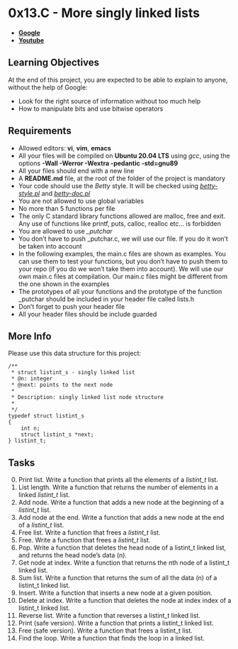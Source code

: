 # 0x13.C - More singly linked lists
- [**Google**](https://www.google.com/#q=linked+lists)
- [**Youtube**](https://www.youtube.com/results?search_query=linked+lists)
## Learning Objectives
At the end of this project, you are expected to be able to explain to anyone, without the help of Google:
- Look for the right source of information without too much help
- How to manipulate bits and use bitwise operators
## Requirements
- Allowed editors: **vi**, **vim**, **emacs**
- All your files will be compiled on **Ubuntu 20.04 LTS** using *gcc*, using the options **-Wall -Werror -Wextra -pedantic -std=gnu89**
- All your files should end with a new line
- A **README.md** file, at the root of the folder of the project is mandatory
- Your code should use the *Betty* style. It will be checked using [*betty-style.pl*](https://github.com/holbertonschool/Betty/blob/master/betty-style.pl) and [*betty-doc.pl*](https://github.com/holbertonschool/Betty/blob/master/betty-doc.pl)
- You are not allowed to use global variables
- No more than 5 functions per file
- The only C standard library functions allowed are malloc, free and exit. Any use of functions like printf, puts, calloc, realloc etc… is forbidden
- You are allowed to use *_putchar*
- You don’t have to push _putchar.c, we will use our file. If you do it won’t be taken into account
- In the following examples, the main.c files are shown as examples. You can use them to test your functions, but you don’t have to push them to your repo (if you do we won’t take them into account). We will use our own main.c files at compilation. Our main.c files might be different from the one shown in the examples
- The prototypes of all your functions and the prototype of the function _putchar should be included in your header file called lists.h
- Don’t forget to push your header file
- All your header files should be include guarded
## More Info
Please use this data structure for this project:
~~~~
/**
 * struct listint_s - singly linked list
 * @n: integer
 * @next: points to the next node
 *
 * Description: singly linked list node structure
 * 
 */
typedef struct listint_s
{
    int n;
    struct listint_s *next;
} listint_t;
~~~~
## Tasks
0. Print list. Write a function that prints all the elements of a *listint_t* list.
1. List length. Write a function that returns the number of elements in a linked *listint_t* list.
2. Add node. Write a function that adds a new node at the beginning of a *listint_t* list.
3. Add node at the end. Write a function that adds a new node at the end of a *listint_t* list.
4. Free list. Write a function that frees a *listint_t* list. 
5. Free. Write a function that frees a *listint_t* list.
6. Pop. Write a function that deletes the head node of a listint_t linked list, and returns the head node’s data (n).
7. Get node at index. Write a function that returns the nth node of a listint_t linked list.
8. Sum list. Write a function that returns the sum of all the data (n) of a listint_t linked list.
9. Insert. Write a function that inserts a new node at a given position.
10. Delete at index. Write a function that deletes the node at index index of a listint_t linked list.
11. Reverse list. Write a function that reverses a listint_t linked list.
12. Print (safe version). Write a function that prints a listint_t linked list.
13. Free (safe version). Write a function that frees a listint_t list.
14. Find the loop. Write a function that finds the loop in a linked list.

